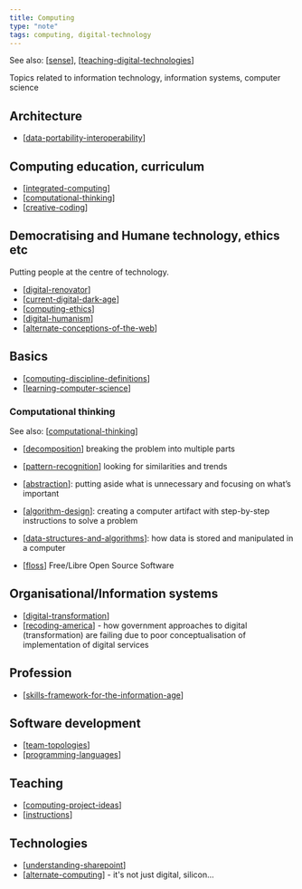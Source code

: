 ```yaml
---
title: Computing
type: "note"
tags: computing, digital-technology
---
```


See also: [[sense]], [[teaching-digital-technologies]]

Topics related to information technology, information systems, computer science


## Architecture 

- [[data-portability-interoperability]]

## Computing education, curriculum

- [[integrated-computing]]
- [[computational-thinking]]
- [[creative-coding]]

## Democratising and Humane technology, ethics etc

Putting people at the centre of technology.

- [[digital-renovator]]
- [[current-digital-dark-age]]
- [[computing-ethics]]
- [[digital-humanism]]
- [[alternate-conceptions-of-the-web]]

## Basics 

- [[computing-discipline-definitions]]
- [[learning-computer-science]]

### Computational thinking

See also: [[computational-thinking]]

- [[decomposition]] breaking the problem into multiple parts
- [[pattern-recognition]] looking for similarities and trends
- [[abstraction]]: putting aside what is unnecessary and focusing on what’s important
- [[algorithm-design]]: creating a computer artifact with step-by-step instructions to solve a problem
- [[data-structures-and-algorithms]]: how data is stored and manipulated in a computer


- [[floss]] Free/Libre Open Source Software

## Organisational/Information systems

- [[digital-transformation]]
- [[recoding-america]] - how government approaches to digital (transformation) are failing due to poor conceptualisation of implementation of digital services

## Profession

- [[skills-framework-for-the-information-age]]

## Software development

- [[team-topologies]]
- [[programming-languages]]

## Teaching 

- [[computing-project-ideas]]
- [[instructions]]

## Technologies 

- [[understanding-sharepoint]]
- [[alternate-computing]] - it's not just digital, silicon...


[//begin]: # "Autogenerated link references for markdown compatibility"
[sense]: ../sense "Sense"
[teaching-digital-technologies]: ../Teaching/Digital_Technologies/teaching-digital-technologies "Teaching Digital Technologies"
[data-portability-interoperability]: data-portability-interoperability "Data portability and interoperability"
[integrated-computing]: integrated-computing "Integrated Computing"
[computational-thinking]: computational-thinking "Computational thinking"
[creative-coding]: ../Teaching/Digital_Technologies/creative-coding "Creative Coding"
[digital-renovator]: digital-renovator "Digital Renovator"
[current-digital-dark-age]: current-digital-dark-age "Current Digital Dark Age"
[computing-ethics]: computing-ethics "Computing related ethics"
[digital-humanism]: digital-humanism "Digital Humanism"
[alternate-conceptions-of-the-web]: alternate-conceptions-of-the-web "alternate-conceptions-of-the-web"
[computing-discipline-definitions]: computing-discipline-definitions "Definitions of computing related disciplines"
[learning-computer-science]: learning-cs/learning-computer-science "Learning computer science"
[decomposition]: decomposition "Decomposition"
[pattern-recognition]: pattern-recognition "Pattern recognition"
[abstraction]: abstraction "Abstraction"
[algorithm-design]: algorithm-design "Algorithm design"
[data-structures-and-algorithms]: goodrich/data-structures-and-algorithms "Data Structures and Algorithms"
[floss]: floss "FLOSS and FOSS"
[digital-transformation]: digital-transformation "Digital Transformation"
[recoding-america]: recoding-america "Recoding America"
[skills-framework-for-the-information-age]: profession/skills-framework-for-the-information-age "Skills Framework for the Information Age"
[team-topologies]: team-topologies "Team Topologies"
[programming-languages]: programming-languages "Programming Languages"
[computing-project-ideas]: computing-project-ideas "Computing project ideas"
[instructions]: instructions "Instructions"
[understanding-sharepoint]: sharepoint/understanding-sharepoint "Understanding Sharepoint"
[alternate-computing]: alternate-computing "Alternate forms of computing"
[//end]: # "Autogenerated link references"